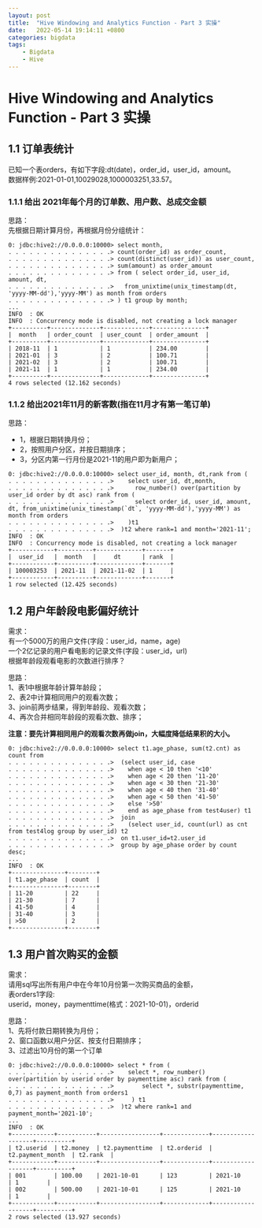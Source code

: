 ```yaml
---
layout: post
title:  "Hive Windowing and Analytics Function - Part 3 实操"
date:   2022-05-14 19:14:11 +0800
categories: bigdata
tags:
    - Bigdata
    - Hive
---
```


# Hive Windowing and Analytics Function - Part 3 实操

## 1.1 订单表统计 

已知一个表orders，有如下字段:dt(date)，order_id，user_id，amount。  
数据样例:2021-01-01,10029028,1000003251,33.57。

### 1.1.1 给出 2021年每个月的订单数、用户数、总成交金额
思路：  
先根据日期计算月份，再根据月份分组统计：
```shell
0: jdbc:hive2://0.0.0.0:10000> select month, 
. . . . . . . . . . . . . . .> count(order_id) as order_count, 
. . . . . . . . . . . . . . .> count(distinct(user_id)) as user_count, 
. . . . . . . . . . . . . . .> sum(amount) as order_amount 
. . . . . . . . . . . . . . .> from ( select order_id, user_id, amount, dt, 
. . . . . . . . . . . . . . .>   from_unixtime(unix_timestamp(dt, 'yyyy-MM-dd'),'yyyy-MM') as month from orders
. . . . . . . . . . . . . . .> ) t1 group by month;
...
INFO  : OK
INFO  : Concurrency mode is disabled, not creating a lock manager
+----------+--------------+-------------+---------------+
|  month   | order_count  | user_count  | order_amount  |
+----------+--------------+-------------+---------------+
| 2018-11  | 1            | 1           | 234.00        |
| 2021-01  | 3            | 2           | 100.71        |
| 2021-02  | 3            | 2           | 100.71        |
| 2021-11  | 1            | 1           | 234.00        |
+----------+--------------+-------------+---------------+
4 rows selected (12.162 seconds)
```

### 1.1.2 给出2021年11月的新客数(指在11月才有第一笔订单)
思路：
* 1，根据日期转换月份；
* 2，按照用户分区，并按日期排序；
* 3，分区内第一行月份是2021-11的用户即为新用户；
```shell
0: jdbc:hive2://0.0.0.0:10000> select user_id, month, dt,rank from (
. . . . . . . . . . . . . . .>    select user_id, dt,month, 
. . . . . . . . . . . . . . .>      row_number() over(partition by user_id order by dt asc) rank from (
. . . . . . . . . . . . . . .>      select order_id, user_id, amount, dt, from_unixtime(unix_timestamp(`dt`, 'yyyy-MM-dd'),'yyyy-MM') as month from orders
. . . . . . . . . . . . . . .>    )t1
. . . . . . . . . . . . . . .>  )t2 where rank=1 and month='2021-11';
INFO  : OK
INFO  : Concurrency mode is disabled, not creating a lock manager
+------------+----------+-------------+-------+
|  user_id   |  month   |     dt      | rank  |
+------------+----------+-------------+-------+
| 100003253  | 2021-11  | 2021-11-02  | 1     |
+------------+----------+-------------+-------+
1 row selected (12.425 seconds)
```

## 1.2 用户年龄段电影偏好统计 
需求：  
有一个5000万的用户文件(字段：user_id，name，age)  
一个2亿记录的用户看电影的记录文件(字段：user_id，url)  
根据年龄段观看电影的次数进行排序？  

思路：  
1、表1中根据年龄计算年龄段；  
2、表2中计算相同用户的观看次数；  
3、join前两步结果，得到年龄段、观看次数；  
4、再次合并相同年龄段的观看次数、排序；  

**注意：要先计算相同用户的观看次数再做join，大幅度降低结果积的大小。**

```shell
0: jdbc:hive2://0.0.0.0:10000> select t1.age_phase, sum(t2.cnt) as count from 
. . . . . . . . . . . . . . .>  (select user_id, case 
. . . . . . . . . . . . . . .>    when age < 10 then '<10' 
. . . . . . . . . . . . . . .>    when age < 20 then '11-20' 
. . . . . . . . . . . . . . .>    when age < 30 then '21-30' 
. . . . . . . . . . . . . . .>    when age < 40 then '31-40' 
. . . . . . . . . . . . . . .>    when age < 50 then '41-50' 
. . . . . . . . . . . . . . .>    else '>50' 
. . . . . . . . . . . . . . .>    end as age_phase from test4user) t1 
. . . . . . . . . . . . . . .>  join 
. . . . . . . . . . . . . . .>    (select user_id, count(url) as cnt from test4log group by user_id) t2 
. . . . . . . . . . . . . . .>  on t1.user_id=t2.user_id   
. . . . . . . . . . . . . . .>  group by age_phase order by count desc;
...
INFO  : OK
+---------------+--------+
| t1.age_phase  | count  |
+---------------+--------+
| 11-20         | 22     |
| 21-30         | 7      |
| 41-50         | 4      |
| 31-40         | 3      |
| >50           | 2      |
+---------------+--------+

```

## 1.3 用户首次购买的金额
需求：  
请用sql写出所有用户中在今年10月份第一次购买商品的金额，  
表orders1字段:  
userid，money，paymenttime(格式：2021-10-01)，orderid  

思路：  
1、先将付款日期转换为月份；  
2、窗口函数以用户分区、按支付日期排序；  
3、过滤出10月份的第一个订单
```shell
0: jdbc:hive2://0.0.0.0:10000> select * from (
. . . . . . . . . . . . . . .>    select *, row_number() over(partition by userid order by paymenttime asc) rank from ( 
. . . . . . . . . . . . . . .>        select *, substr(paymenttime, 0,7) as payment_month from orders1
. . . . . . . . . . . . . . .>     ) t1
. . . . . . . . . . . . . . .>  )t2 where rank=1 and payment_month='2021-10';
...
INFO  : OK
+------------+-----------+-----------------+-------------+-------------------+----------+
| t2.userid  | t2.money  | t2.paymenttime  | t2.orderid  | t2.payment_month  | t2.rank  |
+------------+-----------+-----------------+-------------+-------------------+----------+
| 001        | 100.00    | 2021-10-01      | 123         | 2021-10           | 1        |
| 002        | 500.00    | 2021-10-01      | 125         | 2021-10           | 1        |
+------------+-----------+-----------------+-------------+-------------------+----------+
2 rows selected (13.927 seconds)

```



